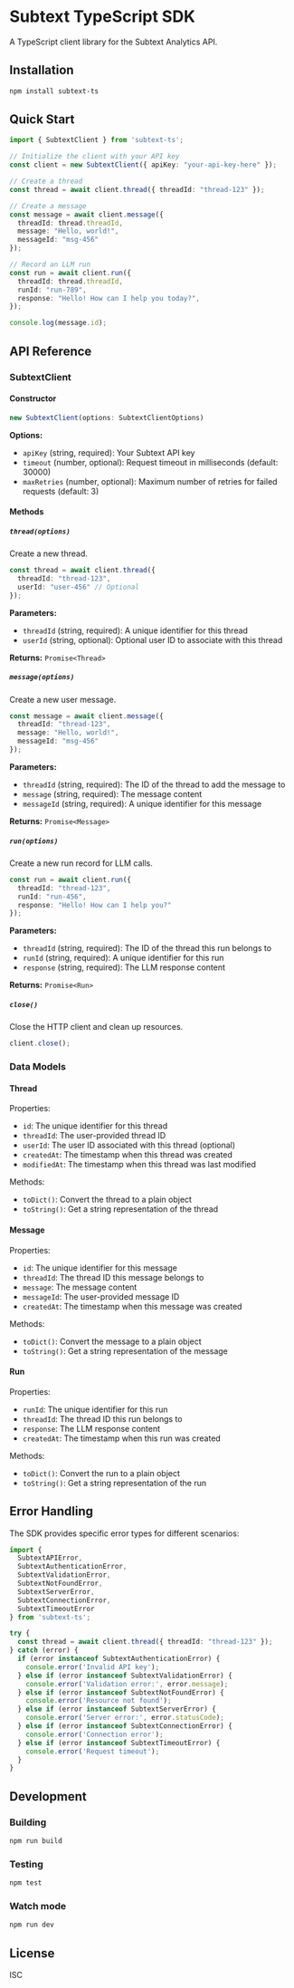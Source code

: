 # Subtext TypeScript SDK

A TypeScript client library for the Subtext Analytics API.

## Installation

```bash
npm install subtext-ts
```

## Quick Start

```typescript
import { SubtextClient } from 'subtext-ts';

// Initialize the client with your API key
const client = new SubtextClient({ apiKey: "your-api-key-here" });

// Create a thread
const thread = await client.thread({ threadId: "thread-123" });

// Create a message
const message = await client.message({
  threadId: thread.threadId,
  message: "Hello, world!",
  messageId: "msg-456"
});

// Record an LLM run
const run = await client.run({
  threadId: thread.threadId,
  runId: "run-789",
  response: "Hello! How can I help you today?",
});

console.log(message.id);
```

## API Reference

### SubtextClient

#### Constructor

```typescript
new SubtextClient(options: SubtextClientOptions)
```

**Options:**
- `apiKey` (string, required): Your Subtext API key
- `timeout` (number, optional): Request timeout in milliseconds (default: 30000)
- `maxRetries` (number, optional): Maximum number of retries for failed requests (default: 3)

#### Methods

##### `thread(options)`

Create a new thread.

```typescript
const thread = await client.thread({
  threadId: "thread-123",
  userId: "user-456" // Optional
});
```

**Parameters:**
- `threadId` (string, required): A unique identifier for this thread
- `userId` (string, optional): Optional user ID to associate with this thread

**Returns:** `Promise<Thread>`

##### `message(options)`

Create a new user message.

```typescript
const message = await client.message({
  threadId: "thread-123",
  message: "Hello, world!",
  messageId: "msg-456"
});
```

**Parameters:**
- `threadId` (string, required): The ID of the thread to add the message to
- `message` (string, required): The message content
- `messageId` (string, required): A unique identifier for this message

**Returns:** `Promise<Message>`

##### `run(options)`

Create a new run record for LLM calls.

```typescript
const run = await client.run({
  threadId: "thread-123",
  runId: "run-456",
  response: "Hello! How can I help you?"
});
```

**Parameters:**
- `threadId` (string, required): The ID of the thread this run belongs to
- `runId` (string, required): A unique identifier for this run
- `response` (string, required): The LLM response content

**Returns:** `Promise<Run>`

##### `close()`

Close the HTTP client and clean up resources.

```typescript
client.close();
```

### Data Models

#### Thread

Properties:
- `id`: The unique identifier for this thread
- `threadId`: The user-provided thread ID
- `userId`: The user ID associated with this thread (optional)
- `createdAt`: The timestamp when this thread was created
- `modifiedAt`: The timestamp when this thread was last modified

Methods:
- `toDict()`: Convert the thread to a plain object
- `toString()`: Get a string representation of the thread

#### Message

Properties:
- `id`: The unique identifier for this message
- `threadId`: The thread ID this message belongs to
- `message`: The message content
- `messageId`: The user-provided message ID
- `createdAt`: The timestamp when this message was created

Methods:
- `toDict()`: Convert the message to a plain object
- `toString()`: Get a string representation of the message

#### Run

Properties:
- `runId`: The unique identifier for this run
- `threadId`: The thread ID this run belongs to
- `response`: The LLM response content
- `createdAt`: The timestamp when this run was created

Methods:
- `toDict()`: Convert the run to a plain object
- `toString()`: Get a string representation of the run

## Error Handling

The SDK provides specific error types for different scenarios:

```typescript
import { 
  SubtextAPIError,
  SubtextAuthenticationError,
  SubtextValidationError,
  SubtextNotFoundError,
  SubtextServerError,
  SubtextConnectionError,
  SubtextTimeoutError 
} from 'subtext-ts';

try {
  const thread = await client.thread({ threadId: "thread-123" });
} catch (error) {
  if (error instanceof SubtextAuthenticationError) {
    console.error('Invalid API key');
  } else if (error instanceof SubtextValidationError) {
    console.error('Validation error:', error.message);
  } else if (error instanceof SubtextNotFoundError) {
    console.error('Resource not found');
  } else if (error instanceof SubtextServerError) {
    console.error('Server error:', error.statusCode);
  } else if (error instanceof SubtextConnectionError) {
    console.error('Connection error');
  } else if (error instanceof SubtextTimeoutError) {
    console.error('Request timeout');
  }
}
```

## Development

### Building

```bash
npm run build
```

### Testing

```bash
npm test
```

### Watch mode

```bash
npm run dev
```

## License

ISC
